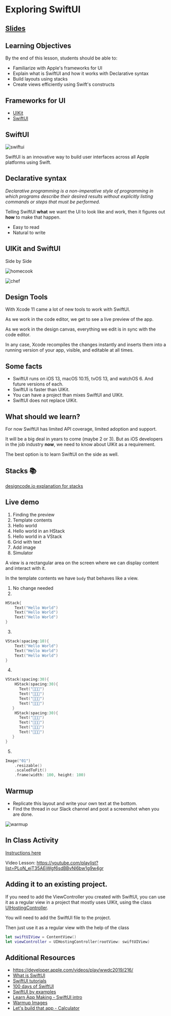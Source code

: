 # Exploring SwiftUI

## [Slides](https://tech-at-du.github.io/ACS-1410-Introduction-to-Swift/Slides/05-SwiftUI1/README.html ':ignore')

<!-- > -->

## Learning Objectives

By the end of this lesson, students should be able to:

- Familiarize with Apple's frameworks for UI
- Explain what is SwiftUI and how it works with Declarative syntax
- Build layouts using stacks
- Create views efficiently using Swift's constructs

<!-- > -->

## Frameworks for UI

- [UIKit](https://developer.apple.com/documentation/uikit)
- [SwiftUI](https://developer.apple.com/documentation/swiftui/)

<!-- > -->

## SwiftUI

![swiftui](assets/swiftui.png)

SwiftUI is an innovative way to build user interfaces across all Apple platforms using Swift.  

<!-- > -->

## Declarative syntax

*Declarative programming is a non-imperative style of programming in which programs describe their desired results without explicitly listing commands or steps that must be performed.*

Telling SwiftUI **what** we want the UI to look like and work, then it figures out **how** to make that happen.  

- Easy to read
- Natural to write

<!-- > -->

## UIKit and SwiftUI

Side by Side

<div id="left">

![homecook](assets/homecook.jpg)
</div>

<div id="right">

![chef](assets/chef.jpg)
</div>
<!-- home cook needs all instructions and steps vs professional cook who can make a dish with just the name -->

<!-- > -->

## Design Tools

With Xcode 11 came a lot of new tools to work with SwiftUI.

As we work in the code editor, we get to see a live preview of the app.

As we work in the design canvas, everything we edit is in sync with the code editor.

In any case, Xcode recompiles the changes instantly and inserts them into a running version of your app, visible, and editable at all times.

<!-- > -->

## Some facts

- SwiftUI runs on iOS 13, macOS 10.15, tvOS 13, and watchOS 6. And future versions of each.
- SwiftUI is faster than UIKit.
- You can have a project than mixes SwiftUI and UIKit.
- SwiftUI does not replace UIKit.

<!-- > -->

## What should we learn?

For now SwiftUI has limited API coverage, limited adoption and support.

It will be a big deal in years to come (maybe 2 or 3). But as iOS developers in the job industry **now**, we need to know about UIKit as a requirement.

The best option is to learn SwiftUI on the side as well.

<!-- > -->

## Stacks 📚

[designcode.io explanation for stacks](https://designcode.io/swiftui-handbook-hstack-vstack)

<!-- > -->

## Live demo

1. Finding the preview
1. Template contents
1. Hello world
1. Hello world in an HStack
1. Hello world in a VStack
1. Grid with text
1. Add image
1. Simulator

A view is a rectangular area on the screen where we can display content and interact with it.

In the template contents we have `body` that behaves like a view.

1. No change needed
2. 
```Swift 
HStack{
    Text("Hello World")
    Text("Hello World")
    Text("Hello World")
}
```
3. 
```Swift 
VStack(spacing:10){
    Text("Hello World")
    Text("Hello World")
    Text("Hello World")
}
```
4. 
```Swift 
VStack(spacing:30){
    HStack(spacing:30){
      Text("👩🏻‍💻")
      Text("👩🏾‍💻")
      Text("👨🏽‍💻")
      Text("👨🏻‍💻")
   }
    HStack(spacing:30){
      Text("👩🏻‍💻")
      Text("👩🏾‍💻")
      Text("👨🏽‍💻")
      Text("👨🏻‍💻")
   }
}
```
 5. 
```Swift 
Image("01")
    .resizable()
    .scaledToFit()
    .frame(width: 100, height: 100)
```

<!-- > -->

## Warmup

<div id="left">

- Replicate this layout and write your own text at the bottom.
- Find the thread in our Slack channel and post a screenshot when you are done.
</div>

<div id="right">

![warmup](assets/warmup.png)
</div>

<!-- > -->

## In Class Activity

[Instructions here](./assignments/calculator.md)

Video Lesson: https://youtube.com/playlist?list=PLoN_ejT35AEjWgf6sdBBvNl6bw1g9w4gr

<!-- > -->

## Adding it to an existing project.

If you need to add the ViewController you created with SwiftUI, you can use it as a regular view in a project that mostly uses UIKit, using the class [UIHostingController](https://developer.apple.com/documentation/swiftui/uihostingcontroller).

You will need to add the SwiftUI file to the project.

Then just use it as a regular view with the help of the class

```swift
let swiftUIView = ContentView()
let viewController = UIHostingController(rootView: swiftUIView)
```

## Additional Resources

- https://developer.apple.com/videos/play/wwdc2019/216/
- [What is SwiftUI](https://developer.apple.com/xcode/swiftui/)
- [SwiftUI tutorials](https://developer.apple.com/tutorials/swiftui/tutorials)
- [100 days of SwiftUI](https://www.hackingwithswift.com/100/swiftui)
- [SwiftUI by examples](https://www.hackingwithswift.com/quick-start/swiftui)
- [Learn App Making - SwiftUI intro](https://learnappmaking.com/swiftui-getting-started-how-to-ios-swift/)
- [Warmup Images](https://www.sketchappsources.com/free-source/4389-coronavirus-icons-sketch-freebie-resource.html)
- [Let's build that app - Calculator](https://www.youtube.com/watch?v=ULEFrRSPXFE)
